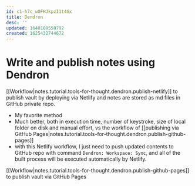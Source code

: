 ```yaml
---
id: c1-h7c_wOFHJkpzI1t4Gx
title: Dendron
desc: ''
updated: 1640109558792
created: 1625432744672
---
```

# Write and publish notes using Dendron

[[Workflow|notes.tutorial.tools-for-thought.dendron.publish-netlify]] to publish vault by deploying via Netlify and notes are stored as md files in GitHub private repo.
- My favorite method
- Much better, both in execution time, number of keystroke, size of local folder on disk and manual effort, vs the workflow of [[publishing via GitHub Pages|notes.tutorial.tools-for-thought.dendron.publish-github-pages]]
- with this Netlify workflow, I just need to push updated contents to GitHub repo with command `Dendron: Workspace: Sync`, and all of the built process will be executed automatically by Netlify.

[[Workflow|notes.tutorial.tools-for-thought.dendron.publish-github-pages]] to publish vault via GitHub Pages